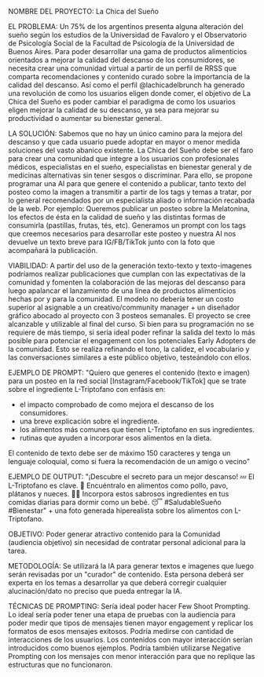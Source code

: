 NOMBRE DEL PROYECTO: La Chica del Sueño

EL PROBLEMA: Un 75% de los argentinos presenta alguna alteración del sueño según los estudios de la Universidad de Favaloro y el Observatorio de Psicología Social de la Facultad de Psicología de la Universidad de Buenos Aires.
Para poder desarrollar una gama de productos alimenticios orientados a mejorar la calidad del descanso de los consumidores, se necesita crear una comunidad virtual a partir de un perfil de RRSS que comparta recomendaciones y contenido curado sobre la importancia de la calidad del descanso. 
Así como el perfil @lachicadelbrunch ha generado una revolución de como los usuarios eligen donde comer, el objetivo de La Chica del Sueño es poder cambiar el paradigma de como los usuarios eligen mejorar la calidad de su descanso, ya sea para mejorar su productividad o aumentar su bienestar general.

LA SOLUCIÓN: Sabemos que no hay un único camino para la mejora del descanso y que cada usuario puede adoptar en mayor o menor medida soluciones del vasto abanico existente. 
La Chica del Sueño debe ser el faro para crear una comunidad que integre a los usuarios con profesionales médicos, especialistas en el sueño, especialistas en bienestar general y de medicinas alternativas sin tener sesgos o discriminar. 
Para ello, se propone programar una AI para que genere el contenido a publicar, tanto texto del posteo como la imagen a transmitir a partir de los tags y temas a tratar, por lo general recomendados por un especialista aliado o información recabada de la web.
Por ejemplo: Queremos publicar un posteo sobre la Melatonina, los efectos de ésta en la calidad de sueño y las distintas formas de consumirla (pastillas, frutas, tés, etc). Generamos un prompt con los tags que creemos necesarios para desarrollar este posteo y nuestra AI nos devuelve un texto breve para IG/FB/TikTok junto con la foto que acompañará la publicación.

VIABILIDAD: A partir del uso de la generación texto-texto y texto-imagenes podríamos realizar publicaciones que cumplan con las expectativas de la comunidad y fomenten la colaboración de las mejoras del descanso para luego apalancar el lanzamiento de una línea de productos alimenticios hechas por y para la comunidad. 
El modelo no debería tener un costo superior al asignable a un creativo/community manager + un diseñador gráfico abocado al proyecto con 3 posteos semanales.
El proyecto se cree alcanzable y utilizable al final del curso. 
Si bien para su programación no se requiere de más tiempo, si sería ideal poder refinar la salida del texto lo más posible para potenciar el engagement con los potenciales Early Adopters de la comunidad. Esto se realiza refinando el tono, la calidez, el vocabulario y las conversaciones similares a este público objetivo, testeándolo con ellos.

EJEMPLO DE PROMPT: "Quiero que generes el contenido (texto e imagen) para un posteo en la red social [Instagram/Facebook/TikTok] que se trate sobre el ingrediente L-Triptofano con enfásis en:
- el impacto comprobado de como mejora el descanso de los consumidores.
- una breve explicación sobre el ingrediente.
- los alimentos más comunes que tienen L-Triptofano en sus ingredientes.
- rutinas que ayuden a incorporar esos alimentos en la dieta.

El contenido de texto debe ser de máximo 150 caracteres y tenga un lenguaje coloquial, como si fuera la recomendación de un amigo o vecino"

EJEMPLO DE OUTPUT: "¡Descubre el secreto para un mejor descanso! 💤 El L-Triptofano es clave. 🌟 Encuéntralo en alimentos como pollo, pavo, plátanos y nueces. 🍗🍌 Incorpora estos sabrosos ingredientes en tus comidas diarias para dormir como un bebé. 😴 #SaludableSueño #Bienestar" + una foto generada hiperealista sobre los alimentos con L-Triptofano.

OBJETIVO: Poder generar atractivo contenido para la Comunidad (audiencia objetivo) sin necesidad de contratar personal adicional para la tarea.

METODOLOGÍA: Se utilizará la IA para generar textos e imagenes que luego serán revisadas por un "curador" de contenido. Esta persona deberá ser experta en los temas a desarrollar ya que deberá corregir cualquier alucinación/dato no preciso que pueda entregar la IA.

TÉCNICAS DE PROMPTING: Sería ideal poder hacer Few Shoot Prompting. Lo ideal sería poder tener una etapa de pruebas con la audiencia para poder medir que tipos de mensajes tienen mayor engagement y replicar los formatos de esos mensajes exitosos. Podría medirse con cantidad de interacciones de los usuarios. Los contenidos con mayor interacción serían introducidos como buenos ejemplos. Podría también utilizarse Negative Prompting con los mensajes con menor interacción para que no replique las estructuras que no funcionaron.
